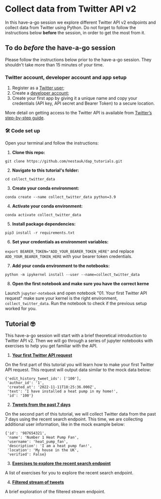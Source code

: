 # Collect data from Twitter API v2

In this have-a-go session we explore different Twitter API v2 endpoints and collect data from Twitter using Python. Do not forget to follow the instructions below **before** the session, in order to get the most from it.


## To do *before* the have-a-go session
Please follow the instructions below prior to the have-a-go session. They shouldn't take more than 15 minutes of your time.

### Twitter account, developer account and app setup
1. Register as a [Twitter user](https://twitter.com/i/flow/signup);
2. Create a [developer account](https://developer.twitter.com/en/portal/petition/essential/basic-info);
3. Create your first app by giving it a unique name and copy your credentials (API key, API secret and Bearer Token) to a secure location.

More detail on getting access to the Twitter API is available from [Twitter’s step-by-step guide](https://developer.twitter.com/en/docs/twitter-api/getting-started/getting-access-to-the-twitter-api).

### 🛠️ Code set up 
Open your terminal and follow the instructions:
1. **Clone this repo:** 

`git clone https://github.com/nestauk/dap_tutorials.git`

2. **Navigate to this tutorial's folder:** 

`cd collect_twitter_data`

3. **Create your conda environment:** 

`conda create --name collect_twitter_data python=3.9`

4. **Activate your conda environment:** 

`conda activate collect_twitter_data`

5. **Install package dependencies:** 

`pip3 install -r requirements.txt`

6. **Set your credentials as environment variables:** 

`export BEARER_TOKEN="ADD_YOUR_BEARER_TOKEN_HERE"` and replace `ADD_YOUR_BEARER_TOKEN_HERE` with your bearer token credentials.

7. **Add your conda environment to the notebooks:** 

`python -m ipykernel install --user --name=collect_twitter_data`

8. **Open the first notebook and make sure you have the correct kerne** 

Launch `jupyter-notebook` and open notebook "01. Your first Twitter API request" make sure your kernel is the right environment, `collect_twitter_data`. Run the notebook to check if the previous setup worked for you.


## Tutorial 🤓
This have-a-go session will start with a brief theoretical introduction to Twitter API v2. Then we will go through a series of jupyter notebooks with exercises to help you get familiar with the API.

1. **[Your first Twitter API request](https://github.com/nestauk/dap_tutorials/blob/dev/collect_twitter_data/01.%20Your%20first%20Twitter%20API%20request.ipynb)**

On the first part of this tutorial you will learn how to make your first Twitter API request. This request will output data similar to the mock data below:

```
{'edit_history_tweet_ids': ['100'],
 'author_id': '1',
 'created_at': '2022-11-11T18:25:36.000Z',
 'text': 'I have installed a heat pump in my home!',
 'id': '100'}
```

2. **[Tweets from the past 7 days](https://github.com/nestauk/dap_tutorials/blob/dev/collect_twitter_data/02.%20Tweets%20from%20the%20past%207%20days.ipynb)**

On the second part of this tutorial, we will collect Twitter data from the past 7 days using the recent search endpoint. This time, we are collecting additional user information, like in the mock example below:

```
{'id': '987654321',
 'name': 'Number 1 Heat Pump Fan',
 'username': 'heat_pump_fan',
 'description': 'I am a heat pump fan!',
 'location': 'My house in the UK',
 'verified': False}
```

3. **[Exercises to explore the recent search endpoint](https://github.com/nestauk/dap_tutorials/blob/dev/collect_twitter_data/03.%20Exercises%20to%20explore%20the%20search%20endpoint.ipynb)**

A list of exercises for you to explore the recent search endpoint.

4. **[Filtered stream of tweets](https://github.com/nestauk/dap_tutorials/blob/dev/collect_twitter_data/04.%20Filtered%20stream%20of%20tweets.ipynb)**

A brief exploration of the filtered stream endpoint.